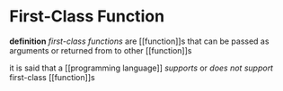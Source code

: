 # First-Class Function

**definition** _first-class functions_ are [[function]]s that can be passed as arguments or returned from to other [[function]]s

it is said that a [[programming language]] _supports_ or _does not support_ first-class [[function]]s
